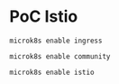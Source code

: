 # PoC Istio

```
microk8s enable ingress
```

```
microk8s enable community
```

```
microk8s enable istio
```
